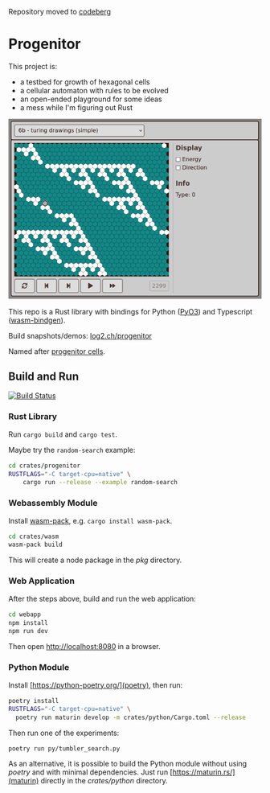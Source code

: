 Repository moved to [codeberg](https://codeberg.org/maxy/progenitor)

# Progenitor

This project is:

* a testbed for growth of hexagonal cells
* a cellular automaton with rules to be evolved
* an open-ended playground for some ideas
* a mess while I'm figuring out Rust

![screenshot with turing drawing producing a fractal](screenshots/turing-drawing.png?raw=true)

This repo is a Rust library with bindings for Python ([PyO3](https://pyo3.rs)) and Typescript ([wasm-bindgen](https://rustwasm.github.io/docs/wasm-bindgen/)).

Build snapshots/demos: [log2.ch/progenitor](https://log2.ch/progenitor/)

Named after [progenitor cells](https://en.wikipedia.org/wiki/Progenitor_cell).

## Build and Run

[![Build Status](https://travis-ci.org/martinxyz/progenitor.svg?branch=master)](https://travis-ci.org/martinxyz/progenitor)

### Rust Library

Run `cargo build` and `cargo test`.

Maybe try the `random-search` example:

```bash
cd crates/progenitor
RUSTFLAGS="-C target-cpu=native" \
    cargo run --release --example random-search
```

### Webassembly Module

Install [wasm-pack](https://rustwasm.github.io/wasm-pack/), e.g. `cargo install wasm-pack`.

```bash
cd crates/wasm
wasm-pack build
```

This will create a node package in the *pkg* directory.

### Web Application

After the steps above, build and run the web application:

```bash
cd webapp
npm install
npm run dev
```

Then open [http://localhost:8080](http://localhost:8080) in a browser.

### Python Module

Install [https://python-poetry.org/](poetry), then run:

```bash
poetry install
RUSTFLAGS="-C target-cpu=native" \
  poetry run maturin develop -m crates/python/Cargo.toml --release
```

Then run one of the experiments:

```
poetry run py/tumbler_search.py
```

As an alternative, it is possible to build the Python module without using
*poetry* and with minimal dependencies. Just run [https://maturin.rs/](maturin)
directly in the *crates/python* directory.
